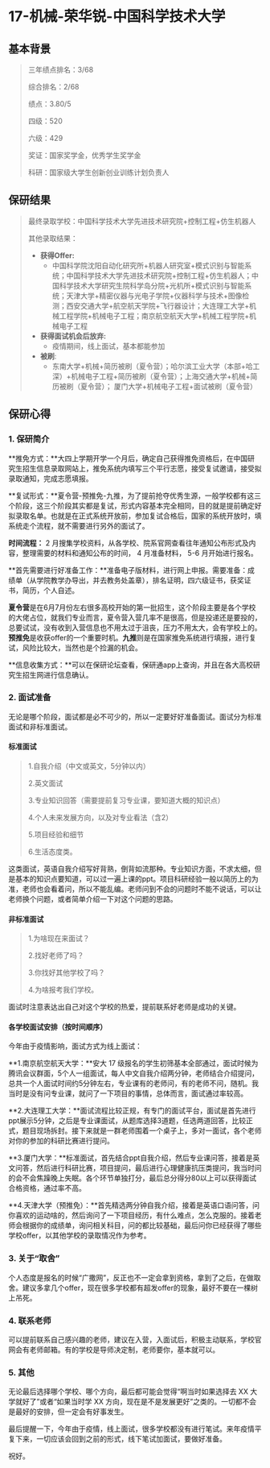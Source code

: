 # 17-机械-荣华锐-中国科学技术大学  



## 基本背景

> 三年绩点排名：3/68
>
> 综合排名：2/68
>
> 绩点：3.80/5
>
> 四级：520
>
> 六级：429
>
> 奖证：国家奖学金，优秀学生奖学金
>
> 科研：国家级大学生创新创业训练计划负责人



## 保研结果

> 最终录取学校：中国科学技术大学先进技术研究院+控制工程+仿生机器人
>
> 其他录取结果：
>
> * **获得Offer:**
>   * 中国科学院沈阳自动化研究所+机器人研究室+模式识别与智能系统；中国科学技术大学先进技术研究院+控制工程+仿生机器人；中国科学技术大学研究生院科学岛分院+光机所+模式识别与智能系统；天津大学+精密仪器与光电子学院+仪器科学与技术+图像检测；西安交通大学+航空航天学院+飞行器设计；大连理工大学+机械工程学院+机械电子工程；南京航空航天大学+机械工程学院+机械电子工程
> * **获得面试机会后放弃:**
>   * 疫情期间，线上面试，基本都能参加
> * **被刷**:
>   * 东南大学+机械+简历被刷（夏令营）；哈尔滨工业大学（本部+哈工深）+机械电子工程+简历被刷（夏令营）；上海交通大学+机械+简历被刷（夏令营）； 厦门大学+机械电子工程+面试被刷（夏令营）



## 保研心得

### 1. 保研简介

**推免方式：**大四上学期开学一个月后，确定自己获得推免资格后，在中国研究生招生信息录取网站上，推免系统内填写三个平行志愿，接受复试邀请，接受拟录取通知，完成志愿填报。

**复试形式：**夏令营-预推免-九推，为了提前抢夺优秀生源，一般学校都有这三个阶段，这三个阶段其实都是复试，形式内容基本完全相同，目的就是提前确定好拟录取名单。也就是在正式系统开放前，参加复试合格后，国家的系统开放时，填系统走个流程，就不需要进行另外的面试了。

**时间流程：** 2 月搜集学校资料，从各学校、院系官网查看往年通知公布形式及内容，整理需要的材料和通知公布的时间， 4 月准备材料， 5-6 月开始进行报名。

**首先需要进行好准备工作：**准备电子版材料，进行网上申报。需要准备：成绩单（从学院教学办导出，并去教务处盖章），排名证明，四六级证书，获奖证书，简历，个人自述。

**夏令营**是在6月7月份左右很多高校开始的第一批招生，这个阶段主要是各个学校的大佬占位，就我们专业而言，夏令营入营几率不是很高，但是投递还是要投的，总要试试，没有收到入营信息也不用太过于沮丧，压力不用太大，会有学校上的。**预推免**是收获offer的一个重要时机。**九推**则是在国家推免系统进行填报，进行复试，风险比较大，当然也是个捡漏的机会。

**信息收集方式：**可以在保研论坛查看，保研通app上查询，并且在各大高校研究生招生网进行信息确认。



### 2. 面试准备

无论是哪个阶段，面试都是必不可少的，所以一定要好好准备面试。面试分为标准面试和非标准面试。

#### 标准面试

> 1.自我介绍（中文或英文，5分钟以内）
>
> 2.英文面试 
>
> 3.专业知识回答（需要提前复习专业课，要知道大概的知识点）
>
> 4.个人未来发展方向，以及对专业看法（含2）
>
> 5.项目经验和细节
>
> 6.生活态度类。

这类面试，英语自我介绍写好背熟，倒背如流那种。专业知识方面，不求太细，但是基本的知识点要知道，可以过一遍上课的ppt。项目科研经验一般以简历上的为准，老师也会看着问，所以不能乱编。老师问到不会的问题时不能不说话，可以让老师换个问题，或者简单介绍一下对这个问题的思路。

#### 非标准面试

> 1.为啥现在来面试？
>
> 2.找好老师了吗？
>
> 3.你找好其他学校了吗？
>
> 4.为啥报考我们学校。

面试时注意表达出自己对这个学校的热爱，提前联系好老师是成功的关键。

#### 各学校面试安排（按时间顺序）

今年由于疫情影响，面试方式为线上面试：

**1.南京航空航天大学：**安大 17 级报名的学生初筛基本全部通过，面试时候为腾讯会议群面，5个人一组面试，每人中文自我介绍两分钟，老师结合介绍提问，总共一个人面试时间约5分钟左右，专业课有的老师问，有的老师不问，随机。我当时是没有问专业课，就问了一下项目的事情，总体而言，面试通过率较高。

**2.大连理工大学：**面试流程比较正规，有专门的面试平台，面试是首先进行ppt展示5分钟，之后是专业课面试，从题库选择3道题，任选两道回答，比较正式，题目现场拆封。接下来就是一群老师围着一个桌子上，多对一面试，各个老师对你的参加的科研比赛进行提问。

**3.厦门大学：**标准面试，首先结合ppt自我介绍，然后专业课问答，接着是英文问答，然后进行科研比赛，项目提问，最后进行心理健康抗压类提问，我当时问的会不会焦躁晚上失眠。各个环节单独打分，最后总分得分80以上可以获得面试合格资格，通过率不高。

**4.天津大学（预推免）：**首先精选两分钟自我介绍，接着是英语口语问答，问你喜欢的运动啥的，然后询问了一下项目经历，有什么难点，怎么克服的。接着老师会根据你的成绩单，询问相关科目，问的都比较基础，最后问你已经获得了哪些学校offer，以其他学校的录取情况作为参考。



### 3. 关于“取舍”

个人态度是报名的时候“广撒网”，反正也不一定会拿到资格，拿到了之后，在做取舍。建议多拿几个offer，现在很多学校都有超发offer的现象，最好不要在一棵树上吊死。



### 4. 联系老师

可以提前联系自己感兴趣的老师，建议在入营，入面试后，积极主动联系，学校官网会有老师邮箱。有的学校是导师决定制，老师要你，基本就可以。



### 5. 其他

无论最后选择哪个学校、哪个方向，最后都可能会觉得“啊当时如果选择去 XX 大学就好了”或者“如果当时学 XX 方向，现在是不是发展更好”之类的。一切都不会是最好的安排，但一定会有好事发生。

最后提醒一下，今年由于疫情，线上面试，很多学校都没有进行笔试。来年疫情平复下来，一切应该会回到之前的形式，线下笔试加面试，要做好准备。

祝好。
